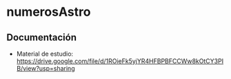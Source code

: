 # numerosAstro

## Documentación

- Material de estudio: https://drive.google.com/file/d/1ROieFk5yjYR4HFBPBFCCWw8kOtCY3PIB/view?usp=sharing
